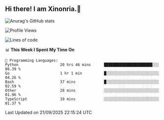 ## Hi there! I am Xinonria.👋

![Anurag's GitHub stats](https://status-git-main-xinonrias-projects-f26540e3.vercel.app/api?username=xinonria&hide=stars,issues)

<!--START_SECTION:waka-->
![Profile Views](http://img.shields.io/badge/Profile%20Views-0-blue)

![Lines of code](https://img.shields.io/badge/From%20Hello%20World%20I%27ve%20Written-9.7%20million%20lines%20of%20code-blue)

📊 **This Week I Spent My Time On** 

```text
💬 Programming Languages: 
Python                   20 hrs 46 mins      ██████████████████████░░░   86.39 % 
Go                       1 hr 1 min          █░░░░░░░░░░░░░░░░░░░░░░░░   04.26 % 
Bash                     37 mins             █░░░░░░░░░░░░░░░░░░░░░░░░   02.59 % 
Other                    28 mins             ░░░░░░░░░░░░░░░░░░░░░░░░░   01.96 % 
TypeScript               19 mins             ░░░░░░░░░░░░░░░░░░░░░░░░░   01.37 % 
```


 Last Updated on 21/09/2025 22:15:24 UTC
<!--END_SECTION:waka-->

<!--
**xinonria/xinonria** is a ✨ _special_ ✨ repository because its `README.md` (this file) appears on your GitHub profile.

Here are some ideas to get you started:

- 🔭 I’m currently working on ...
- 🌱 I’m currently learning ...
- 👯 I’m looking to collaborate on ...
- 🤔 I’m looking for help with ...
- 💬 Ask me about ...
- 📫 How to reach me: ...
- 😄 Pronouns: ...
- ⚡ Fun fact: ...
-->

